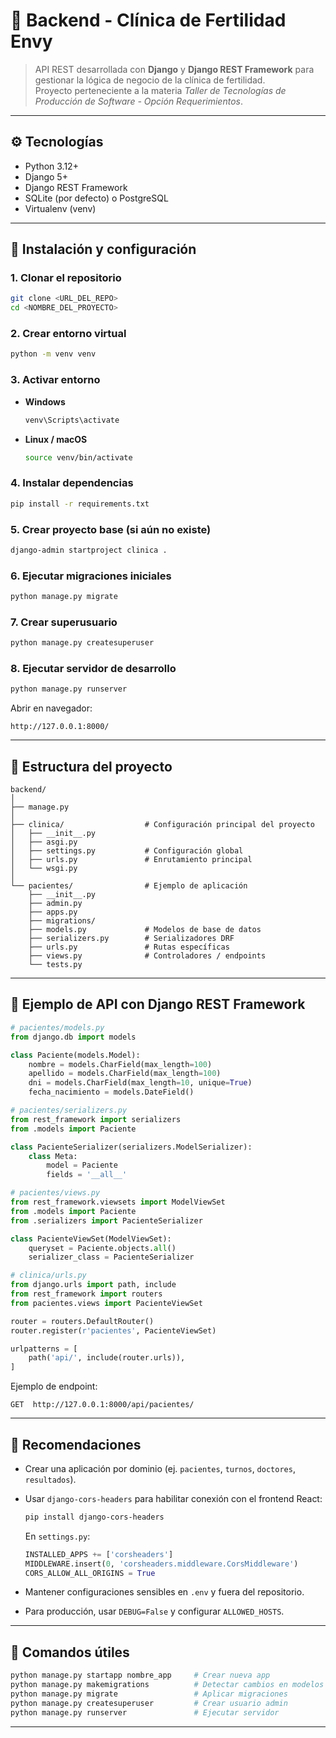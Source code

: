 # 🧬 Backend - Clínica de Fertilidad Envy

> API REST desarrollada con **Django** y **Django REST Framework** para gestionar la lógica de negocio de la clínica de fertilidad.  
> Proyecto perteneciente a la materia *Taller de Tecnologías de Producción de Software - Opción Requerimientos*.

---

## ⚙️ Tecnologías

- Python 3.12+  
- Django 5+  
- Django REST Framework  
- SQLite (por defecto) o PostgreSQL  
- Virtualenv (venv)

---

## 🚀 Instalación y configuración

### 1. Clonar el repositorio
```bash
git clone <URL_DEL_REPO>
cd <NOMBRE_DEL_PROYECTO>
````

### 2. Crear entorno virtual

```bash
python -m venv venv
```

### 3. Activar entorno

* **Windows**

  ```bash
  venv\Scripts\activate
  ```
* **Linux / macOS**

  ```bash
  source venv/bin/activate
  ```

### 4. Instalar dependencias

```bash
pip install -r requirements.txt
```

### 5. Crear proyecto base (si aún no existe)

```bash
django-admin startproject clinica .
```

### 6. Ejecutar migraciones iniciales

```bash
python manage.py migrate
```

### 7. Crear superusuario

```bash
python manage.py createsuperuser
```

### 8. Ejecutar servidor de desarrollo

```bash
python manage.py runserver
```

Abrir en navegador:

```
http://127.0.0.1:8000/
```

---

## 🧩 Estructura del proyecto

```
backend/
│
├── manage.py
│
├── clinica/                  # Configuración principal del proyecto
│   ├── __init__.py
│   ├── asgi.py
│   ├── settings.py           # Configuración global
│   ├── urls.py               # Enrutamiento principal
│   └── wsgi.py
│
└── pacientes/                # Ejemplo de aplicación
    ├── __init__.py
    ├── admin.py
    ├── apps.py
    ├── migrations/
    ├── models.py             # Modelos de base de datos
    ├── serializers.py        # Serializadores DRF
    ├── urls.py               # Rutas específicas
    ├── views.py              # Controladores / endpoints
    └── tests.py
```

---

## 🔗 Ejemplo de API con Django REST Framework

```python
# pacientes/models.py
from django.db import models

class Paciente(models.Model):
    nombre = models.CharField(max_length=100)
    apellido = models.CharField(max_length=100)
    dni = models.CharField(max_length=10, unique=True)
    fecha_nacimiento = models.DateField()
```

```python
# pacientes/serializers.py
from rest_framework import serializers
from .models import Paciente

class PacienteSerializer(serializers.ModelSerializer):
    class Meta:
        model = Paciente
        fields = '__all__'
```

```python
# pacientes/views.py
from rest_framework.viewsets import ModelViewSet
from .models import Paciente
from .serializers import PacienteSerializer

class PacienteViewSet(ModelViewSet):
    queryset = Paciente.objects.all()
    serializer_class = PacienteSerializer
```

```python
# clinica/urls.py
from django.urls import path, include
from rest_framework import routers
from pacientes.views import PacienteViewSet

router = routers.DefaultRouter()
router.register(r'pacientes', PacienteViewSet)

urlpatterns = [
    path('api/', include(router.urls)),
]
```

Ejemplo de endpoint:

```
GET  http://127.0.0.1:8000/api/pacientes/
```

---

## 🧾 Recomendaciones

* Crear una aplicación por dominio (ej. `pacientes`, `turnos`, `doctores`, `resultados`).

* Usar `django-cors-headers` para habilitar conexión con el frontend React:

  ```bash
  pip install django-cors-headers
  ```

  En `settings.py`:

  ```python
  INSTALLED_APPS += ['corsheaders']
  MIDDLEWARE.insert(0, 'corsheaders.middleware.CorsMiddleware')
  CORS_ALLOW_ALL_ORIGINS = True
  ```

* Mantener configuraciones sensibles en `.env` y fuera del repositorio.

* Para producción, usar `DEBUG=False` y configurar `ALLOWED_HOSTS`.

---

## 🧩 Comandos útiles

```bash
python manage.py startapp nombre_app     # Crear nueva app
python manage.py makemigrations          # Detectar cambios en modelos
python manage.py migrate                 # Aplicar migraciones
python manage.py createsuperuser         # Crear usuario admin
python manage.py runserver               # Ejecutar servidor
```

---


